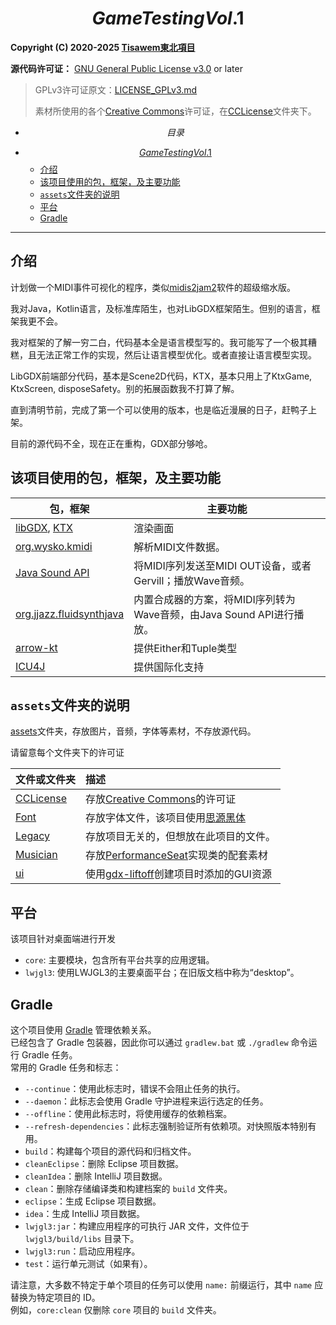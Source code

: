 # $$GameTestingVol.1$$

**Copyright (C) 2020-2025 [Tisawem東北項目](https://space.bilibili.com/367911078)**

**源代码许可证：** [GNU General Public License v3.0](https://www.gnu.org/licenses/gpl-3.0.en.html) or later

> GPLv3许可证原文：[LICENSE_GPLv3.md](LICENSE_GPLv3.md)
>
> 素材所使用的各个[Creative Commons](https://creativecommons.org/)许可证，在[CCLicense](assets/CCLicense)文件夹下。

* $$目录$$

<!-- TOC -->
* [$$GameTestingVol.1$$](#gametestingvol1)
  * [介绍](#介绍)
  * [该项目使用的包，框架，及主要功能](#该项目使用的包框架及主要功能)
  * [`assets`文件夹的说明](#assets文件夹的说明)
  * [平台](#平台)
  * [Gradle](#gradle)
<!-- TOC -->

***

## 介绍

计划做一个MIDI事件可视化的程序，类似[midis2jam2](https://midis2jam2.xyz/)软件的超级缩水版。

我对Java，Kotlin语言，及标准库陌生，也对LibGDX框架陌生。但别的语言，框架我更不会。

我对框架的了解一穷二白，代码基本全是语言模型写的。我可能写了一个极其糟糕，且无法正常工作的实现，然后让语言模型优化。或者直接让语言模型实现。

LibGDX前端部分代码，基本是Scene2D代码，KTX，基本只用上了KtxGame, KtxScreen, disposeSafety。别的拓展函数我不打算了解。 

直到清明节前，完成了第一个可以使用的版本，也是临近漫展的日子，赶鸭子上架。

目前的源代码不全，现在正在重构，GDX部分够呛。

## 该项目使用的包，框架，及主要功能

| 包，框架                                                                                      | 主要功能                                          |
|-------------------------------------------------------------------------------------------|-----------------------------------------------|
| [libGDX](https://libgdx.com/), [KTX](https://libktx.github.io/)                           | 渲染画面                                          |
| [org.wysko.kmidi](https://github.com/wyskoj/kmidi)                                        | 解析MIDI文件数据。                                   |
| [Java Sound API](https://docs.oracle.com/javase/8/docs/technotes/guides/sound/index.html) | 将MIDI序列发送至MIDI OUT设备，或者Gervill；播放Wave音频。      |
| [org.jjazz.fluidsynthjava](https://github.com/jjazzboss/FluidSynthJava)                   | 内置合成器的方案，将MIDI序列转为Wave音频，由Java Sound API进行播放。 |
| [arrow-kt](https://arrow-kt.io/)                                                          | 提供Either和Tuple类型                              |
| [ICU4J](https://icu.unicode.org/home)                                                     | 提供国际化支持                                       |



## `assets`文件夹的说明

[assets](assets)文件夹，存放图片，音频，字体等素材，不存放源代码。

请留意每个文件夹下的许可证

| 文件或文件夹                                    | 描述                                                                                                    |
|:------------------------------------------|:------------------------------------------------------------------------------------------------------|
| [CCLicense](assets/CCLicense)             | 存放[Creative Commons](https://creativecommons.org/)的许可证                                                |
| [Font](assets/Font)                       | 存放字体文件，该项目使用[思源黑体](https://github.com/adobe-fonts/source-han-sans)                                    |
| [Legacy](assets/Legacy)                   | 存放项目无关的，但想放在此项目的文件。                                                                                   |
| [Musician](assets/Musician)               | 存放[PerformanceSeat](core/src/main/kotlin/tisawem/gametesting/vol1/gdx/performseat)实现类的配套素材 |
| [ui](assets/ui)                           | 使用[gdx-liftoff](https://github.com/libgdx/gdx-liftoff)创建项目时添加的GUI资源                                   |

## 平台

该项目针对桌面端进行开发

* `core`: 主要模块，包含所有平台共享的应用逻辑。
* `lwjgl3`: 使用LWJGL3的主要桌面平台；在旧版文档中称为“desktop”。

## Gradle

这个项目使用 [Gradle](https://gradle.org/) 管理依赖关系。  
已经包含了 Gradle 包装器，因此你可以通过 `gradlew.bat` 或 `./gradlew` 命令运行 Gradle 任务。  
常用的 Gradle 任务和标志：

* `--continue`：使用此标志时，错误不会阻止任务的执行。
* `--daemon`：此标志会使用 Gradle 守护进程来运行选定的任务。
* `--offline`：使用此标志时，将使用缓存的依赖档案。
* `--refresh-dependencies`：此标志强制验证所有依赖项。对快照版本特别有用。
* `build`：构建每个项目的源代码和归档文件。
* `cleanEclipse`：删除 Eclipse 项目数据。
* `cleanIdea`：删除 IntelliJ 项目数据。
* `clean`：删除存储编译类和构建档案的 `build` 文件夹。
* `eclipse`：生成 Eclipse 项目数据。
* `idea`：生成 IntelliJ 项目数据。
* `lwjgl3:jar`：构建应用程序的可执行 JAR 文件，文件位于 `lwjgl3/build/libs` 目录下。
* `lwjgl3:run`：启动应用程序。
* `test`：运行单元测试（如果有）。

请注意，大多数不特定于单个项目的任务可以使用 `name:` 前缀运行，其中 `name` 应替换为特定项目的 ID。  
例如，`core:clean` 仅删除 `core` 项目的 `build` 文件夹。
